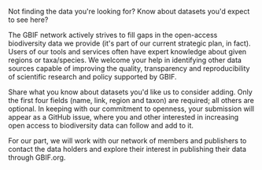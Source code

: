 Not finding the data you're looking for? Know about datasets you'd expect to see here?

The GBIF network actively strives to fill gaps in the open-access biodiversity data we provide (it's part of our current strategic plan, in fact). Users of our tools and services often have expert knowledge about given regions or taxa/species. We welcome your help in identifying other data sources capable of improving the quality, transparency and reproducibility of scientific research and policy supported by GBIF.

Share what you know about datasets you'd like us to consider adding. Only the first four fields (name, link, region and taxon) are required; all others are optional. In keeping with our commitment to openness, your submission will appear as a GitHub issue, where you and other interested in increasing open access to biodiversity data can follow and add to it.

For our part, we will work with our network of members and publishers to contact the data holders and explore their interest in publishing their data through GBIF.org.
